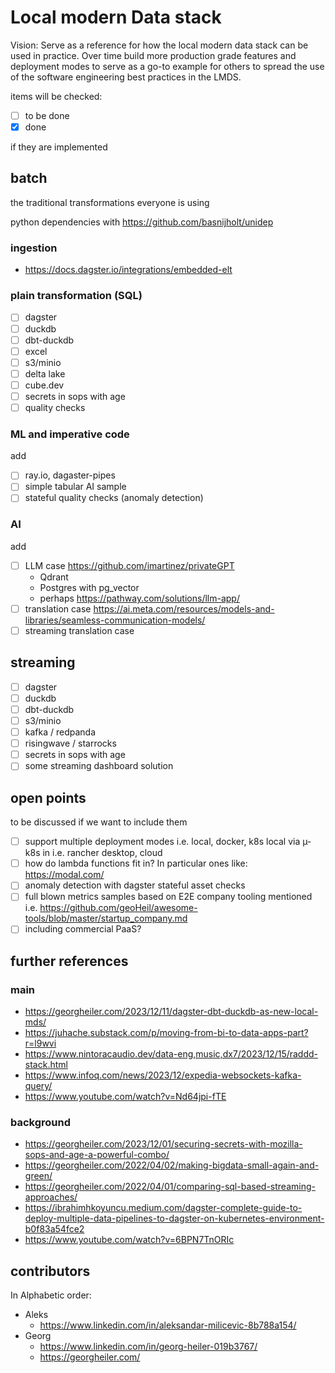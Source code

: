 # Local modern Data stack

Vision: Serve as a reference for how the local modern data stack can be used in practice.
Over time build more production grade features and deployment modes to serve as a go-to example for others to spread the use of the software engineering best practices in the LMDS.

items will be checked:

- [ ] to be done
- [x] done

if they are implemented

## batch

the traditional transformations everyone is using

python dependencies with https://github.com/basnijholt/unidep

### ingestion

- https://docs.dagster.io/integrations/embedded-elt

### plain transformation (SQL)

- [ ] dagster
- [ ] duckdb
- [ ] dbt-duckdb
- [ ] excel
- [ ] s3/minio
- [ ] delta lake
- [ ] cube.dev
- [ ] secrets in sops with age
- [ ] quality checks

### ML and imperative code

add

- [ ] ray.io, dagaster-pipes
- [ ] simple tabular AI sample
- [ ] stateful quality checks (anomaly detection)

### AI

add
- [ ] LLM case https://github.com/imartinez/privateGPT
    - Qdrant
    - Postgres with pg_vector
    - perhaps https://pathway.com/solutions/llm-app/
- [ ] translation case https://ai.meta.com/resources/models-and-libraries/seamless-communication-models/
- [ ] streaming translation case

## streaming

- [ ] dagster
- [ ] duckdb
- [ ] dbt-duckdb
- [ ] s3/minio
- [ ] kafka / redpanda
- [ ] risingwave / starrocks
- [ ] secrets in sops with age
- [ ] some streaming dashboard solution

## open points

to be discussed if we want to include them

- [ ] support multiple deployment modes i.e. local, docker, k8s local via µ-k8s in i.e. rancher desktop, cloud
- [ ] how do lambda functions fit in? In particular ones like: https://modal.com/
- [ ] anomaly detection with dagster stateful asset checks
- [ ] full blown metrics samples based on E2E company tooling mentioned i.e. https://github.com/geoHeil/awesome-tools/blob/master/startup_company.md
- [ ] including commercial PaaS?

## further references

### main
- https://georgheiler.com/2023/12/11/dagster-dbt-duckdb-as-new-local-mds/
- https://juhache.substack.com/p/moving-from-bi-to-data-apps-part?r=l9wvi
- https://www.nintoracaudio.dev/data-eng,music,dx7/2023/12/15/raddd-stack.html
- https://www.infoq.com/news/2023/12/expedia-websockets-kafka-query/
- https://www.youtube.com/watch?v=Nd64jpi-fTE

### background
- https://georgheiler.com/2023/12/01/securing-secrets-with-mozilla-sops-and-age-a-powerful-combo/
- https://georgheiler.com/2022/04/02/making-bigdata-small-again-and-green/
- https://georgheiler.com/2022/04/01/comparing-sql-based-streaming-approaches/
- https://ibrahimhkoyuncu.medium.com/dagster-complete-guide-to-deploy-multiple-data-pipelines-to-dagster-on-kubernetes-environment-b0f83a54fce2
- https://www.youtube.com/watch?v=6BPN7TnORIc

## contributors

In Alphabetic order:

- Aleks
    - https://www.linkedin.com/in/aleksandar-milicevic-8b788a154/
- Georg
    - https://www.linkedin.com/in/georg-heiler-019b3767/
    - https://georgheiler.com/
